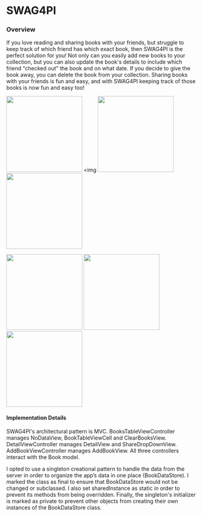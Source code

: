 # SWAG4PI

### Overview
If you love reading and sharing books with your friends, but struggle to keep track of which friend has which exact book, then SWAG4PI is the perfect solution for you! Not only can you easily add new books to your collection, but you can also update the book's details to include which friend "checked out" the book and on what date. If you decide to give the book away, you can delete the book from your collection. Sharing books with your friends is fun and easy, and with SWAG4PI keeping track of those books is now fun and easy too!

<img
src="https://cloud.githubusercontent.com/assets/20174612/23333759/63139984-fb5f-11e6-80d9-557906d8e215.png" width = "200"> <img
<img src="https://cloud.githubusercontent.com/assets/20174612/23333512/b85ee02e-fb5a-11e6-9032-c904265207fe.png" width = "200">
<img src="https://cloud.githubusercontent.com/assets/20174612/23333556/500e07a6-fb5b-11e6-87f9-6560c717656f.png" width = "200">

<img src="https://cloud.githubusercontent.com/assets/20174612/23333527/ea2e0b02-fb5a-11e6-83da-1fa215a33c4c.png" width = "200">
<img src="https://cloud.githubusercontent.com/assets/20174612/23333537/1d3e7f40-fb5b-11e6-8a2d-98de78fc38fd.png" width = "200"> <img src="https://cloud.githubusercontent.com/assets/20174612/23333550/3f38db40-fb5b-11e6-86b4-28a4940d406c.png" width = "200">

#### Implementation Details
SWAG4PI's architectural pattern is MVC. BooksTableViewController manages NoDataView, BookTableViewCell and ClearBooksView. DetailViewController manages DetailView and ShareDropDownView. AddBookViewController manages AddBookView. All three controllers interact with the Book model.

I opted to use a singleton creational pattern to handle the data from the server in order to organize the app’s data in one place (BookDataStore). I marked the class as final to ensure that BookDataStore would not be changed or subclassed. I also set sharedInstance as static in order to prevent its methods from being overridden. Finally, the singleton's initializer is marked as private to prevent other objects from creating their own instances of the BookDataStore class.
